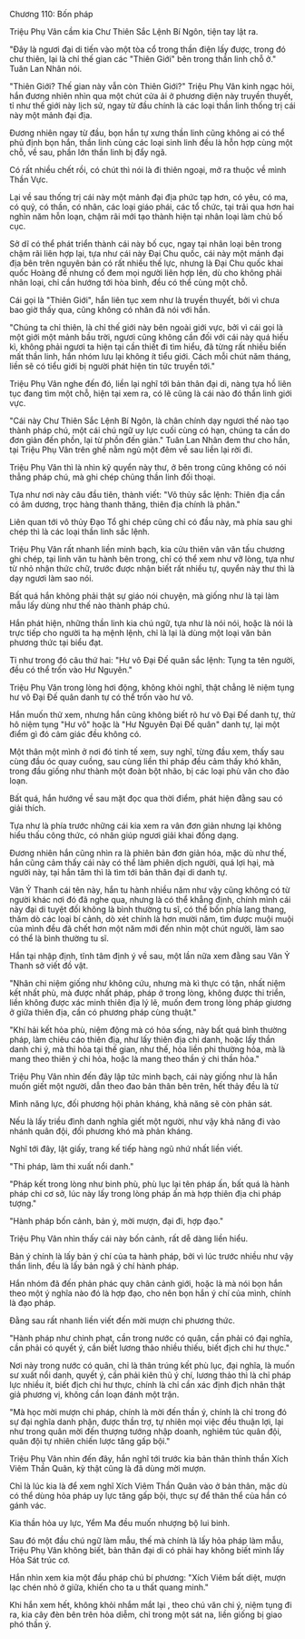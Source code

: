 




Chương 110: Bốn pháp


Triệu Phụ Vân cầm kia Chư Thiên Sắc Lệnh Bí Ngôn, tiện tay lật ra.

"Đây là ngươi đại di tiến vào một tòa cổ trong thần điện lấy được, trong đó chư thiên, lại là chỉ thế gian các "Thiên Giới" bên trong thần linh chỗ ở." Tuân Lan Nhân nói.

"Thiên Giới? Thế gian này vẫn còn Thiên Giới?" Triệu Phụ Vân kinh ngạc hỏi, hắn đương nhiên nhìn qua một chút cửa ải ở phương diện này truyền thuyết, tỉ như thế giới này lịch sử, ngay từ đầu chính là các loại thần linh thống trị cái này một mảnh đại địa.

Đương nhiên ngay từ đầu, bọn hắn tự xưng thần linh cũng không ai có thể phủ định bọn hắn, thần linh cùng các loại sinh linh đều là hỗn hợp cùng một chỗ, về sau, phần lớn thần linh bị đẩy ngã.

Có rất nhiều chết rồi, có chút thì nói là đi thiên ngoại, mở ra thuộc về mình Thần Vực.

Lại về sau thống trị cái này một mảnh đại địa phức tạp hơn, có yêu, có ma, có quỷ, có thần, có nhân, các loại giáo phái, các tổ chức, tại trải qua hơn hai nghìn năm hỗn loạn, chậm rãi mới tạo thành hiện tại nhân loại làm chủ bố cục.

Sở dĩ có thể phát triển thành cái này bố cục, ngay tại nhân loại bên trong chậm rãi liên hợp lại, tựa như cái này Đại Chu quốc, cái này một mảnh đại địa bên trên nguyên bản có rất nhiều thế lực, nhưng là Đại Chu quốc khai quốc Hoàng đế nhưng cố đem mọi người liên hợp lên, dù cho không phải nhân loại, chỉ cần hướng tới hòa bình, đều có thể cùng một chỗ.

Cái gọi là "Thiên Giới", hắn liên tục xem như là truyền thuyết, bởi vì chưa bao giờ thấy qua, cũng không có nhân đã nói với hắn.

"Chúng ta chỉ thiên, là chỉ thế giới này bên ngoài giới vực, bởi vì cái gọi là một giới một mảnh bầu trời, ngươi cũng không cần đối với cái này quá hiếu kì, không phải ngươi ta hiện tại cần thiết đi tìm hiểu, đã từng rất nhiều biến mất thần linh, hắn nhóm lưu lại không ít tiểu giới. Cách mỗi chút năm tháng, liền sẽ có tiểu giới bị người phát hiện tin tức truyền tới."

Triệu Phụ Vân nghe đến đó, liền lại nghĩ tới bản thân đại di, nàng tựa hồ liên tục đang tìm một chỗ, hiện tại xem ra, có lẽ cũng là cái nào đó thần linh giới vực.

"Cái này Chư Thiên Sắc Lệnh Bí Ngôn, là chân chính dạy ngươi thế nào tạo thành pháp chú, một cái chú ngữ uy lực cuối cùng có hạn, chúng ta cần do đơn giản đến phồn, lại từ phồn đến giản." Tuân Lan Nhân đem thư cho hắn, tại Triệu Phụ Vân trên ghế nằm ngủ một đêm về sau liền lại rời đi.

Triệu Phụ Vân thì là nhìn kỹ quyển này thư, ở bên trong cũng không có nói thẳng pháp chú, mà ghi chép chủng thần linh đối thoại.

Tựa như nơi này câu đầu tiên, thành viết: "Vô thủy sắc lệnh: Thiên địa cần có âm dương, trọc hàng thanh thăng, thiên địa chính là phân."

Liên quan tới vô thủy Đạo Tổ ghi chép cũng chỉ có đầu này, mà phía sau ghi chép thì là các loại thần linh sắc lệnh.

Triệu Phụ Vân rất nhanh liền minh bạch, kia cửu thiên vân văn tấu chương ghi chép, tại linh văn tu hành bên trong, chỉ có thể xem như vỡ lòng, tựa như từ nhỏ nhận thức chữ, trước được nhận biết rất nhiều tự, quyển này thư thì là dạy ngươi làm sao nói.

Bất quá hắn không phải thật sự giáo nói chuyện, mà giống như là tại làm mẫu lấy dùng như thế nào thành pháp chú.

Hắn phát hiện, những thần linh kia chú ngữ, tựa như là nói nói, hoặc là nói là trực tiếp cho người ta hạ mệnh lệnh, chỉ là lại là dùng một loại văn bản phương thức tại biểu đạt.

Tỉ như trong đó câu thứ hai: "Hư vô Đại Đế quân sắc lệnh: Tụng ta tên người, đều có thể trốn vào Hư Nguyên."

Triệu Phụ Vân trong lòng hơi động, không khỏi nghĩ, thật chẳng lẽ niệm tụng hư vô Đại Đế quân danh tự có thể trốn vào hư vô.

Hắn muốn thử xem, nhưng hắn cũng không biết rõ hư vô Đại Đế danh tự, thử hô niệm tụng "Hư vô" hoặc là "Hư Nguyên Đại Đế quân" danh tự, lại một điểm gì đó cảm giác đều không có.

Một thân một mình ở nơi đó tinh tế xem, suy nghĩ, từng đầu xem, thấy sau cùng đầu óc quay cuồng, sau cùng liền thi pháp đều cảm thấy khó khăn, trong đầu giống như thành một đoàn bột nhão, bị các loại phù văn cho đảo loạn.

Bất quá, hắn hướng về sau mặt đọc qua thời điểm, phát hiện đằng sau có giải thích.

Tựa như là phía trước những cái kia xem ra vân đơn giản nhưng lại không hiểu thấu công thức, có nhân giúp ngươi giải khai đồng dạng.

Đương nhiên hắn cũng nhìn ra là phiên bản đơn giản hóa, mặc dù như thế, hắn cũng cảm thấy cái này có thể làm phiên dịch người, quá lợi hại, mà người này, tại hắn tâm thì là tìm tới bản thân đại di danh tự.

Vân Ỷ Thanh cái tên này, hắn tu hành nhiều năm như vậy cũng không có từ người khác nơi đó đã nghe qua, nhưng là có thể khẳng định, chính mình cái này đại di tuyệt đối không là bình thường tu sĩ, có thể bốn phía lang thang, thăm dò các loại bí cảnh, dò xét chính là hơn mười năm, tìm được muội muội của mình đều đã chết hơn một năm mới đến nhìn một chút người, làm sao có thể là bình thường tu sĩ.

Hắn tại nhập định, tĩnh tâm định ý về sau, một lần nữa xem đằng sau Vân Ỷ Thanh sở viết đồ vật.

"Nhân chi niệm giống như không cứu, nhưng mà kì thực có tận, nhất niệm kết nhất phù, mà được nhất pháp, pháp ở trong lòng, không được thi triển, liền không được xác minh thiên địa lý lẽ, muốn đem trong lòng pháp giương ở giữa thiên địa, cần có phương pháp cùng thuật."

"Khí hải kết hỏa phù, niệm động mà có hỏa sống, này bất quá bình thường pháp, làm chiêu cáo thiên địa, như lấy thiên địa chi danh, hoặc lấy thần danh chi ý, mà thi hỏa tại thế gian, như thế, hỏa liền phi thường hỏa, mà là mang theo thiên ý chi hỏa, hoặc là mang theo thần ý chi thần hỏa."

Triệu Phụ Vân nhìn đến đây lập tức minh bạch, cái này giống như là hắn muốn giết một người, dẫn theo đao bản thân bên trên, hết thảy đều là từ

Mình năng lực, đối phương hội phản kháng, khả năng sẽ còn phản sát.

Nếu là lấy triều đình danh nghĩa giết một người, như vậy khả năng đi vào nhánh quân đội, đối phương khó mà phản kháng.

Nghĩ tới đây, lật giấy, trang kế tiếp hàng ngũ nhứ nhất liền viết.

"Thi pháp, làm thi xuất nổi danh."

"Pháp kết trong lòng như binh phù, phù lục lại tên pháp ấn, bất quá là hành pháp chi cơ sở, lúc này lấy trong lòng pháp ấn mà hợp thiên địa chi pháp tượng."

"Hành pháp bốn cảnh, bản ý, mời mượn, đại đi, hợp đạo."

Triệu Phụ Vân nhìn thấy cái này bốn cảnh, rất dễ dàng liền hiểu.

Bản ý chính là lấy bản ý chí của ta hành pháp, bởi vì lúc trước nhiều như vậy thần linh, đều là lấy bản ngã ý chí hành pháp.

Hắn nhóm đã đến phản phác quy chân cảnh giới, hoặc là mà nói bọn hắn theo một ý nghĩa nào đó là hợp đạo, cho nên bọn hắn ý chí của mình, chính là đạo pháp.

Đằng sau rất nhanh liền viết đến mời mượn chi phương thức.

"Hành pháp như chinh phạt, cần trong nước có quân, cần phải có đại nghĩa, cần phải có quyết ý, cần biết lương thảo nhiều thiếu, biết địch chi hư thực."

Nơi này trong nước có quân, chỉ là thân trúng kết phù lục, đại nghĩa, là muốn sư xuất nổi danh, quyết ý, cần phải kiên thủ ý chí, lương thảo thì là chỉ pháp lực nhiều ít, biết địch chi hư thực, chính là chỉ cần xác định địch nhân thật giả phương vị, không cần loạn đánh một trận.

"Mà học mời mượn chi pháp, chính là mời đến thần ý, chính là chỉ trong đó sự đại nghĩa danh phận, được thần trợ, tự nhiên mọi việc đều thuận lợi, lại như trong quân mời đến thượng tướng nhập doanh, nghiêm túc quân đội, quân đội tự nhiên chiến lược tăng gấp bội."

Triệu Phụ Vân nhìn đến đây, hắn nghĩ tới trước kia bản thân thỉnh thần Xích Viêm Thần Quân, kỳ thật cũng là đã dùng mời mượn.

Chỉ là lúc kia là để xem nghĩ Xích Viêm Thần Quân vào ở bản thân, mặc dù có thể dùng hỏa pháp uy lực tăng gấp bội, thực sự để thân thể của hắn có gánh vác.

Kia thần hỏa uy lực, Yểm Ma đều muốn nhượng bộ lui binh.

Sau đó một đầu chú ngữ làm mẫu, thế mà chính là lấy hỏa pháp làm mẫu, Triệu Phụ Vân không biết, bản thân đại di có phải hay không biết mình lấy Hỏa Sát trúc cơ.

Hắn nhìn xem kia một đầu pháp chú bí phương: "Xích Viêm bất diệt, mượn lạc chén nhỏ ở giữa, khiến cho ta u thất quang minh."

Khi hắn xem hết, không khỏi nhắm mắt lại , theo chú văn chi ý, niệm tụng đi ra, kia cây đèn bên trên hỏa diễm, chỉ trong một sát na, liền giống bị giao phó thần ý.




